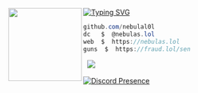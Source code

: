 [![Typing SVG](https://readme-typing-svg.demolab.com?font=Fira+Code&duration=6000&pause=1000&color=8E00FF&center=true&random=false&width=435&lines=Nebula+%7C+Developer;owner+%40+nebulas.lol+)](https://nebulas.lol)
<img align="left" src="https://i.pinimg.com/originals/35/6f/b6/356fb6e766df967aec8696606cdaae53.png" width="147"/> 

```csharp
github.com/nebulal0l
dc   $  @nebulas.lol
web  $  https://nebulas.lol
guns  $  https://fraud.lol/sen
```
&zwnj; 
&zwnj; 
![](https://komarev.com/ghpvc/?username=nebulal0l)

[![Discord Presence](https://lanyard.cnrad.dev/api/1187458786496086068)](https://discord.com/users/1187458786496086068)
